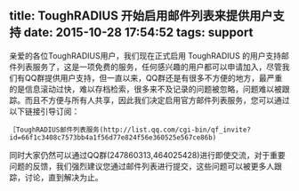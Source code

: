 title: ToughRADIUS 开始启用邮件列表来提供用户支持
date: 2015-10-28 17:54:52
tags: support
---

亲爱的各位ToughRADIUS用户，我们现在正式启用 ToughRADIUS 的用户支持邮件列表服务了，这是一项免费的服务，任何感兴趣的用户都可以申请加入，尽管我们有QQ群提供用户支持，但一直以来，QQ群还是有很多不方便的地方，最严重的是信息滚动过快，难以存档检索，很多来不及记录的问题被忽略，问题难以被跟踪。而且不方便与所有人共享，因此我们决定启用官方邮件列表服务，您可以通过以下链接引导订阅：

    ［ToughRADIUS邮件列表服务(http://list.qq.com/cgi-bin/qf_invite?id=66f1c3408c7573bb4a1f56d77e824f56e360525e567ce86b)

同时大家仍然可以通过QQ群(247860313,464025428)进行即使交流，对于重要问题的反馈，我们强烈建议您通过邮件列表进行提交，这些问题可以被更多人跟踪，讨论，直到解决为止。